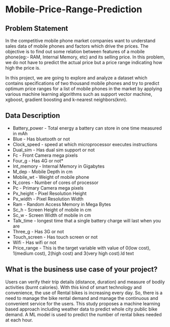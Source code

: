 # **Mobile-Price-Range-Prediction**

## **Problem Statement**
In the competitive mobile phone market companies want to understand sales data of mobile phones and factors which drive the prices. The objective is to find out some relation between features of a mobile phone(eg:- RAM, Internal Memory, etc) and its selling price. In this problem, we do not have to predict the actual price but a price range indicating how high the price is.


In this project, we are going to explore and analyze a dataset which contains specifications of two thousand mobile phones and try to predict optimum price ranges for a list of mobile phones in the market by applying various machine learning algorithms such as support vector machine, xgboost, gradient boosting and k-nearest neighbors(knn).
## **Data Description**
* Battery_power - Total energy a battery can store in one time measured in mAh
* Blue - Has bluetooth or not
* Clock_speed - speed at which microprocessor executes instructions
* Dual_sim - Has dual sim support or not
* Fc - Front Camera mega pixels
* Four_g - Has 4G or not* 
* Int_memory - Internal Memory in Gigabytes
* M_dep - Mobile Depth in cm
* Mobile_wt - Weight of mobile phone
* N_cores - Number of cores of processor
* Pc - Primary Camera mega pixels
* Px_height - Pixel Resolution Height
* Px_width - Pixel Resolution Width
* Ram - Random Access Memory in Mega Bytes
* Sc_h - Screen Height of mobile in cm
* Sc_w - Screen Width of mobile in cm
* Talk_time - longest time that a single battery charge will last when you are
* Three_g - Has 3G or not
* Touch_screen - Has touch screen or not
* Wifi - Has wifi or not
* Price_range - This is the target variable with value of 0(low cost), 1(medium cost), 2(high cost) and 3(very high cost).ld text
## What is the business use case of your project?
Users can verify their trip details (distance, duration) and measure of bodily activities (burnt calories). With this kind of smart technology and convenience, the use of Rental bikes is increasing every day. So, there is a need to manage the bike rental demand and manage the continuous and convenient service for the users. This study proposes a machine learning based approach including weather data to predict whole city public bike demand. A ML model is used to predict the number of rental bikes needed at each hour.

